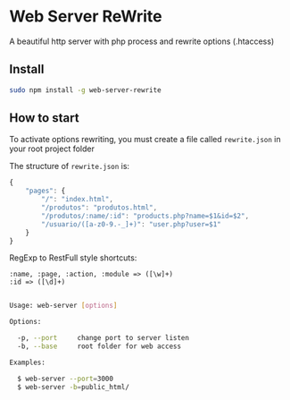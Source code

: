 # Web Server ReWrite

A beautiful http server with php process and rewrite options (.htaccess)


## Install

```bash
sudo npm install -g web-server-rewrite
```


## How to start

To activate options rewriting, you must create a file called `rewrite.json` in your root project folder

The structure of `rewrite.json` is:
```js
{
    "pages": {
        "/": "index.html",
        "/produtos": "produtos.html",
        "/produtos/:name/:id": "products.php?name=$1&id=$2",
        "/usuario/([a-z0-9.-_]+)": "user.php?user=$1"
    }
}
```

RegExp to RestFull style shortcuts:  
```
:name, :page, :action, :module => ([\w]+)  
:id => ([\d]+)
```



```bash

Usage: web-server [options]

Options:

  -p, --port     change port to server listen
  -b, --base     root folder for web access

Examples:

  $ web-server --port=3000
  $ web-server -b=public_html/

```





